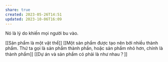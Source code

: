 ```yaml
---
share: true
created: 2023-05-26T14:51
updated: 2023-10-06T16:09
---
```

Nó là lý do khiến mọi người bu vào. 

[[Sản phẩm là một vật thể]]
[[Một sản phẩm được tạo nên bởi nhiều thành phẩm. Thứ ta gọi là sản phẩm thành phần, hoặc sản phẩm nhỏ hơn, chính là thành phẩm]]
[[Dự án và sản phẩm có phải là như nhau？]]
